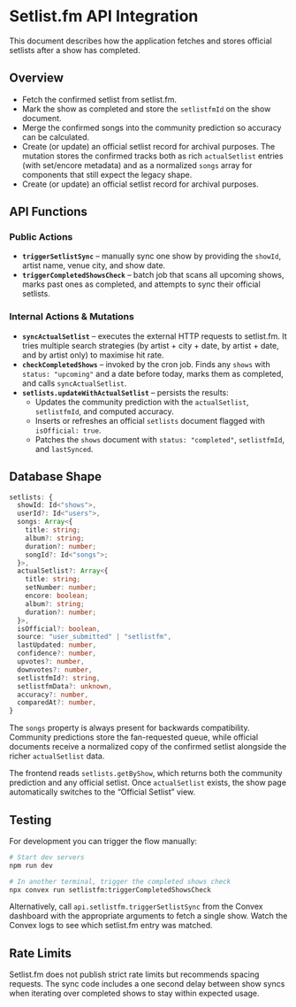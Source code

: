 # Setlist.fm API Integration

This document describes how the application fetches and stores official setlists after a show
has completed.

## Overview
- Fetch the confirmed setlist from setlist.fm.
- Mark the show as completed and store the `setlistfmId` on the show document.
- Merge the confirmed songs into the community prediction so accuracy can be calculated.
- Create (or update) an official setlist record for archival purposes. The mutation stores the
  confirmed tracks both as rich `actualSetlist` entries (with set/encore metadata) and as a
  normalized `songs` array for components that still expect the legacy shape.
- Create (or update) an official setlist record for archival purposes.


## API Functions

### Public Actions
- **`triggerSetlistSync`** – manually sync one show by providing the `showId`, artist name, venue city, and show date.
- **`triggerCompletedShowsCheck`** – batch job that scans all upcoming shows, marks past ones as completed, and attempts to sync their official setlists.

### Internal Actions & Mutations
- **`syncActualSetlist`** – executes the external HTTP requests to setlist.fm. It tries multiple search strategies (by artist + city + date, by artist + date, and by artist only) to maximise hit rate.
- **`checkCompletedShows`** – invoked by the cron job. Finds any `shows` with `status: "upcoming"` and a date before today, marks them as completed, and calls `syncActualSetlist`.
- **`setlists.updateWithActualSetlist`** – persists the results:
  - Updates the community prediction with the `actualSetlist`, `setlistfmId`, and computed accuracy.
  - Inserts or refreshes an official `setlists` document flagged with `isOfficial: true`.
  - Patches the `shows` document with `status: "completed"`, `setlistfmId`, and `lastSynced`.

## Database Shape

```ts
setlists: {
  showId: Id<"shows">,
  userId?: Id<"users">,
  songs: Array<{
    title: string;
    album?: string;
    duration?: number;
    songId?: Id<"songs">;
  }>,
  actualSetlist?: Array<{
    title: string;
    setNumber: number;
    encore: boolean;
    album?: string;
    duration?: number;
  }>,
  isOfficial?: boolean,
  source: "user_submitted" | "setlistfm",
  lastUpdated: number,
  confidence?: number,
  upvotes?: number,
  downvotes?: number,
  setlistfmId?: string,
  setlistfmData?: unknown,
  accuracy?: number,
  comparedAt?: number,
}
```

The `songs` property is always present for backwards compatibility. Community predictions store
the fan-requested queue, while official documents receive a normalized copy of the confirmed
setlist alongside the richer `actualSetlist` data.


The frontend reads `setlists.getByShow`, which returns both the community prediction and any
official setlist. Once `actualSetlist` exists, the show page automatically switches to the
“Official Setlist” view.

## Testing

For development you can trigger the flow manually:

```bash
# Start dev servers
npm run dev

# In another terminal, trigger the completed shows check
npx convex run setlistfm:triggerCompletedShowsCheck
```

Alternatively, call `api.setlistfm.triggerSetlistSync` from the Convex dashboard with the
appropriate arguments to fetch a single show. Watch the Convex logs to see which setlist.fm
entry was matched.

## Rate Limits

Setlist.fm does not publish strict rate limits but recommends spacing requests. The sync code
includes a one second delay between show syncs when iterating over completed shows to stay
within expected usage.
